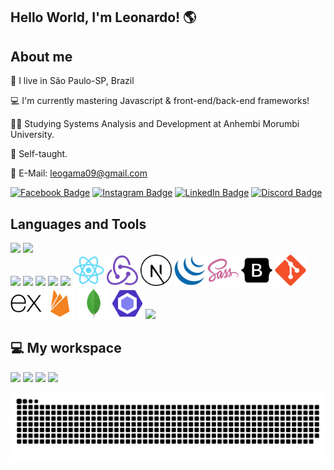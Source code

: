 ## Hello World, I'm Leonardo! 🌎

## About me

🌆 I live in São Paulo-SP, Brazil

💻 I'm currently mastering Javascript & front-end/back-end frameworks!

🧗‍♂️ Studying Systems Analysis and Development at Anhembi Morumbi University.

💪 Self-taught.

📧 E-Mail: leogama09@gmail.com

[![Facebook Badge](https://img.shields.io/badge/Facebook-1877F2?style=for-the-badge&logo=facebook&logoColor=white&link=https://www.facebook.com/leonardo.gama.71/)](https://www.facebook.com/leonardo.gama.71/)
[![Instagram Badge](https://img.shields.io/badge/Instagram-E4405F?style=for-the-badge&logo=instagram&logoColor=white&link=https://www.instagram.com/leeo_gama/)](https://www.instagram.com/leeo_gama/)
[![LinkedIn Badge](https://img.shields.io/badge/LinkedIn-0077B5?style=for-the-badge&logo=linkedin&logoColor=white&link=https://www.linkedin.com/in/leonardo-gama-aguiar-88a198126/)](https://www.linkedin.com/in/leonardo-gama-aguiar-88a198126/)
[![Discord Badge](https://img.shields.io/badge/Discord-7289DA?style=for-the-badge&logo=discord&logoColor=white&link=https://discord.com/channels/leogama09#9723)](https://discord.com/channels/leogama09#9723)

## Languages and Tools

<div>
<img height="160em" src="https://github-readme-stats-02.vercel.app/api?username=leogama09&show_icons=true&theme=tokyonight" />
<img height="160em" src="https://github-readme-stats-02.vercel.app/api/top-langs/?username=leogama09&layout=compact&langs_count=3&theme=tokyonight" />
</div>

<div>
<img height="50" src="https://cdn.jsdelivr.net/gh/devicons/devicon/icons/html5/html5-plain.svg" />
<img height="50" src="https://cdn.jsdelivr.net/gh/devicons/devicon/icons/css3/css3-plain.svg" />
<img height="50" src="https://cdn.jsdelivr.net/gh/devicons/devicon/icons/javascript/javascript-plain.svg" />
<img height="50" src="https://cdn.jsdelivr.net/gh/devicons/devicon/icons/vscode/vscode-original.svg" />
<img height="50" src="https://cdn.jsdelivr.net/gh/devicons/devicon/icons/nodejs/nodejs-original.svg" />
<img height="50" src="https://github.com/devicons/devicon/blob/v2.15.1/icons/react/react-original.svg" /> 
<img height="50" src="https://github.com/devicons/devicon/blob/v2.15.1/icons/redux/redux-original.svg" />
<img height="50" src="https://github.com/devicons/devicon/blob/v2.15.1/icons/nextjs/nextjs-line.svg" />
<img height="50" src="https://github.com/devicons/devicon/blob/v2.15.1/icons/jquery/jquery-plain.svg" />
<img height="50" src="https://github.com/devicons/devicon/blob/v2.15.1/icons/sass/sass-original.svg" />
<img height="50" src="https://github.com/devicons/devicon/blob/v2.15.1/icons/bootstrap/bootstrap-plain.svg" />
<img height="50" src="https://github.com/devicons/devicon/blob/v2.15.1/icons/git/git-original.svg" />
<img height="50" src="https://github.com/devicons/devicon/blob/v2.15.1/icons/express/express-original.svg" />
<img height="50" src="https://github.com/devicons/devicon/blob/v2.15.1/icons/firebase/firebase-plain.svg" />
<img height="50" src="https://github.com/devicons/devicon/blob/v2.15.1/icons/mongodb/mongodb-original.svg" />
<img height="50" src="https://github.com/devicons/devicon/blob/v2.15.1/icons/eslint/eslint-original.svg" />
<img height="50" src="https://www.vectorlogo.zone/logos/getpostman/getpostman-icon.svg" />
</div>


## 💻 My workspace <br>

<div>
<img src="https://img.shields.io/badge/Windows-0078D6?style=for-the-badge&logo=windows&logoColor=white">
<img src="https://img.shields.io/badge/Intel%20Core_i5_10th-0071C5?style=for-the-badge&logo=intel&logoColor=white">
<img src="https://camo.githubusercontent.com/c65b6027e093f1170019309c575123328cd6824d11aa154464aea649f4f71d6c/68747470733a2f2f696d672e736869656c64732e696f2f62616467652f52414d2d313647422d2532333030373143352e7376673f267374796c653d666f722d7468652d6261646765266c6f676f436f6c6f723d7768697465">
<img src="https://img.shields.io/badge/AMD-Radeon_RX_5500-ED1C24?style=for-the-badge&logo=amd&logoColor=white">
</div>

![Snake animation](https://raw.githubusercontent.com/Platane/snk/output/github-contribution-grid-snake.svg)
